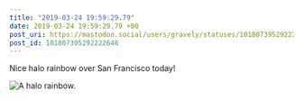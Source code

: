 ```yaml
---
title: "2019-03-24 19:59:29.79"
date: 2019-03-24 19:59:29.79 +00
post_uri: https://mastodon.social/users/gravely/statuses/101807395292222648
post_id: 101807395292222648
---
```

Nice halo rainbow over San Francisco today!


![A halo rainbow.](/images/12782941.jpg)


